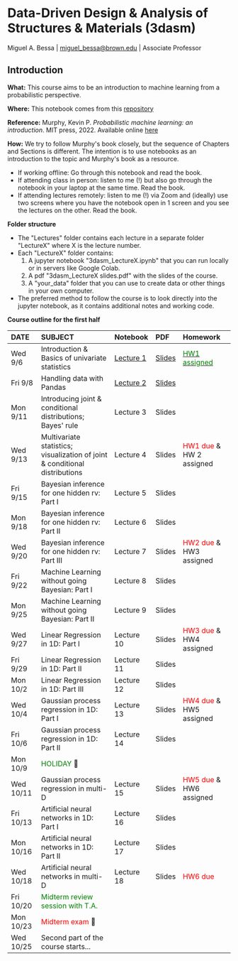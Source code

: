 # Data-Driven Design &amp; Analysis of Structures &amp; Materials (3dasm)

Miguel A. Bessa | miguel_bessa@brown.edu | Associate Professor

## Introduction

**What:** This course aims to be an introduction to machine learning from a probabilistic perspective.

**Where:** This notebook comes from this [repository](https://github.com/bessagroup/3dasm_course)

**Reference:** Murphy, Kevin P. *Probabilistic machine learning: an introduction*. MIT press, 2022. Available online [here](https://probml.github.io/pml-book/book1.html)

**How:** We try to follow Murphy's book closely, but the sequence of Chapters and Sections is different. The intention is to use notebooks as an introduction to the topic and Murphy's book as a resource.
* If working offline: Go through this notebook and read the book.
* If attending class in person: listen to me (!) but also go through the notebook in your laptop at the same time. Read the book.
* If attending lectures remotely: listen to me (!) via Zoom and (ideally) use two screens where you have the notebook open in 1 screen and you see the lectures on the other. Read the book.

**Folder structure**
* The "Lectures" folder contains each lecture in a separate folder "LectureX" where X is the lecture number.
* Each "LectureX" folder contains:
    1. A jupyter notebook "3dasm_LectureX.ipynb" that you can run locally or in servers like Google Colab.
    2. A pdf "3dasm_LectureX slides.pdf" with the slides of the course.
    4. A "your_data" folder that you can use to create data or other things in your own computer.
* The preferred method to follow the course is to look directly into the jupyter notebook, as it contains additional notes and working code.

**Course outline for the first half**

| DATE | SUBJECT | Notebook | PDF | Homework |
| :-- | :-- | :-- | :-- | :-- |
| Wed 9/6  | Introduction & Basics of univariate statistics | [Lecture 1](https://github.com/bessagroup/3dasm_course/blob/main/Lectures/Lecture1/3dasm_Lecture1.ipynb) | [Slides](https://github.com/bessagroup/3dasm_course/blob/main/Lectures/Lecture1/3dasm_Lecture1_slides.pdf) | [<font color='green'>HW1 assigned</font>](https://github.com/bessagroup/3dasm_course/blob/main/Assignments/3dasm_Homework1.pdf) |
| Fri 9/8  | Handling data with Pandas | [Lecture 2](https://github.com/bessagroup/3dasm_course/blob/main/Lectures/Lecture2/3dasm_Lecture2.ipynb) | [Slides](https://github.com/bessagroup/3dasm_course/blob/main/Lectures/Lecture2/3dasm_Lecture2_slides.pdf) |  |
| Mon 9/11  | Introducing joint & conditional distributions; Bayes' rule | Lecture 3 <!-- [Lecture 3](https://github.com/bessagroup/3dasm_course/blob/main/Lectures/Lecture3/3dasm_Lecture3.ipynb) --> | Slides <!-- [Slides](https://github.com/bessagroup/3dasm_course/blob/main/Lectures/Lecture3/3dasm_Lecture3_slides.pdf) --> |  |
| Wed 9/13   | Multivariate statistics; visualization of joint & conditional distributions | Lecture 4 <!-- [Lecture 4](https://github.com/bessagroup/3dasm_course/blob/main/Lectures/Lecture4/3dasm_Lecture4.ipynb) --> | Slides <!-- [Slides](https://github.com/bessagroup/3dasm_course/blob/main/Lectures/Lecture4/3dasm_Lecture4_slides.pdf) --> | <font color='red'>HW1 due</font> & HW 2 assigned <!-- [<font color='green'>HW2 assigned</font>](https://github.com/bessagroup/3dasm_course/blob/main/Assignments/3dasm_Homework2.pdf)--> |
| Fri 9/15  | Bayesian inference for one hidden rv: Part I | Lecture 5 <!-- [Lecture 5](https://github.com/bessagroup/3dasm_course/blob/main/Lectures/Lecture5/3dasm_Lecture5.ipynb) --> | Slides <!-- [Slides](https://github.com/bessagroup/3dasm_course/blob/main/Lectures/Lecture5/3dasm_Lecture5_slides.pdf) --> |  |
| Mon 9/18  | Bayesian inference for one hidden rv: Part II | Lecture 6 <!-- [Lecture 6](https://github.com/bessagroup/3dasm_course/blob/main/Lectures/Lecture6/3dasm_Lecture6.ipynb) --> | Slides <!-- [Slides](https://github.com/bessagroup/3dasm_course/blob/main/Lectures/Lecture6/3dasm_Lecture6_slides.pdf) --> |  |
| Wed 9/20  | Bayesian inference for one hidden rv: Part III | Lecture 7 <!-- [Lecture 7](https://github.com/bessagroup/3dasm_course/blob/main/Lectures/Lecture7/3dasm_Lecture7.ipynb) --> | Slides <!-- [Slides](https://github.com/bessagroup/3dasm_course/blob/main/Lectures/Lecture7/3dasm_Lecture7_slides.pdf) --> | <font color='red'>HW2 due</font> & HW3 assigned <!-- [<font color='green'>HW3 assigned</font>](https://github.com/bessagroup/3dasm_course/blob/main/Assignments/3dasm_Homework3.pdf) --> |
| Fri 9/22  | Machine Learning without going Bayesian: Part I | Lecture 8 <!-- [Lecture 8](https://github.com/bessagroup/3dasm_course/blob/main/Lectures/Lecture8/3dasm_Lecture8.ipynb) --> | Slides <!-- [Slides](https://github.com/bessagroup/3dasm_course/blob/main/Lectures/Lecture8/3dasm_Lecture8_slides.pdf) --> |  |
| Mon 9/25  | Machine Learning without going Bayesian: Part II | Lecture 9 <!-- [Lecture 9](https://github.com/bessagroup/3dasm_course/blob/main/Lectures/Lecture9/3dasm_Lecture9.ipynb) --> | Slides <!-- [Slides](https://github.com/bessagroup/3dasm_course/blob/main/Lectures/Lecture9/3dasm_Lecture9_slides.pdf) --> |  |
| Wed 9/27  | Linear Regression in 1D: Part I | Lecture 10 <!-- [Lecture 10](https://github.com/bessagroup/3dasm_course/blob/main/Lectures/Lecture10/3dasm_Lecture10.ipynb) --> | Slides <!-- [Slides](https://github.com/bessagroup/3dasm_course/blob/main/Lectures/Lecture10/3dasm_Lecture10_slides.pdf) --> | <font color='red'>HW3 due</font> & HW4 assigned <!-- [<font color='green'>HW4 assigned</font>](https://github.com/bessagroup/3dasm_course/blob/main/Assignments/3dasm_Homework4.pdf) --> |
| Fri 9/29  | Linear Regression in 1D: Part II | Lecture 11 <!-- [Lecture 11](https://github.com/bessagroup/3dasm_course/blob/main/Lectures/Lecture11/3dasm_Lecture11.ipynb) --> | Slides <!-- [Slides](https://github.com/bessagroup/3dasm_course/blob/main/Lectures/Lecture11/3dasm_Lecture11_slides.pdf) --> |  |
| Mon 10/2  | Linear Regression in 1D: Part III | Lecture 12 <!-- [Lecture 12](https://github.com/bessagroup/3dasm_course/blob/main/Lectures/Lecture12/3dasm_Lecture12.ipynb) --> | Slides <!-- [Slides](https://github.com/bessagroup/3dasm_course/blob/main/Lectures/Lecture12/3dasm_Lecture12_slides.pdf) --> |  |
| Wed 10/4  | Gaussian process regression  in 1D: Part I | Lecture 13 <!-- [Lecture 13](https://github.com/bessagroup/3dasm_course/blob/main/Lectures/Lecture13/3dasm_Lecture13.ipynb) --> | Slides <!-- [Slides](https://github.com/bessagroup/3dasm_course/blob/main/Lectures/Lecture13/3dasm_Lecture13_slides.pdf) --> | <font color='red'>HW4 due</font> & HW5 assigned <!-- [<font color='green'>HW5 assigned</font>](https://github.com/bessagroup/3dasm_course/blob/main/Assignments/3dasm_Homework2.pdf) --> |
| Fri 10/6  | Gaussian process regression  in 1D: Part II | Lecture 14 <!-- [Lecture 14](https://github.com/bessagroup/3dasm_course/blob/main/Lectures/Lecture14/3dasm_Lecture14.ipynb) --> | Slides <!-- [Slides](https://github.com/bessagroup/3dasm_course/blob/main/Lectures/Lecture14/3dasm_Lecture14_slides.pdf) --> |  |
| Mon 10/9  | <font color='green'>HOLIDAY</font> 🥹 |  |  |  |
| Wed 10/11  | Gaussian process regression in multi-D | Lecture 15 <!-- [Lecture 15](https://github.com/bessagroup/3dasm_course/blob/main/Lectures/Lecture15/3dasm_Lecture15.ipynb) --> | Slides <!-- [Slides](https://github.com/bessagroup/3dasm_course/blob/main/Lectures/Lecture15/3dasm_Lecture15_slides.pdf) --> | <font color='red'>HW5 due</font> & HW6 assigned <!-- [<font color='green'>HW6 assigned</font>](https://github.com/bessagroup/3dasm_course/blob/main/Assignments/3dasm_Homework2.pdf) --> |
| Fri 10/13  | Artificial neural networks in 1D: Part I | Lecture 16 <!-- [Lecture 16](https://github.com/bessagroup/3dasm_course/blob/main/Lectures/Lecture16/3dasm_Lecture16.ipynb) --> | Slides <!-- [Slides](https://github.com/bessagroup/3dasm_course/blob/main/Lectures/Lecture16/3dasm_Lecture16_slides.pdf) --> |  |
| Mon 10/16  | Artificial neural networks in 1D: Part II | Lecture 17 <!-- [Lecture 17](https://github.com/bessagroup/3dasm_course/blob/main/Lectures/Lecture17/3dasm_Lecture17.ipynb) --> | Slides <!-- [Slides](https://github.com/bessagroup/3dasm_course/blob/main/Lectures/Lecture17/3dasm_Lecture17_slides.pdf) --> |  |
| Wed 10/18  | Artificial neural networks in multi-D | Lecture 18 <!-- [Lecture 18](https://github.com/bessagroup/3dasm_course/blob/main/Lectures/Lecture16/3dasm_Lecture16.ipynb) --> | Slides <!-- [Slides](https://github.com/bessagroup/3dasm_course/blob/main/Lectures/Lecture16/3dasm_Lecture16_slides.pdf) --> | <font color='red'>HW6 due</font> |
| Fri 10/20  | <font color='green'>Midterm review session with T.A.</font> |  |  |  |
| Mon 10/23  | <font color='red'>Midterm exam</font> 🦾 |  |  |  |
| Wed 10/25  | Second part of the course starts... |  |  |  |
